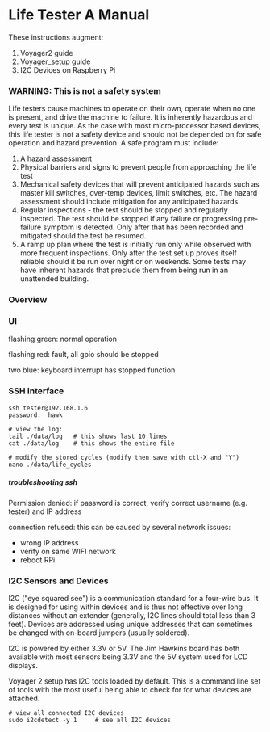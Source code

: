 # Life Tester A Manual

These instructions augment:

1. Voyager2 guide
2. Voyager_setup guide
3. I2C Devices on Raspberry Pi

### WARNING:  This is not a safety system

Life testers cause machines to operate on their own, operate when no one is present, and drive the machine to failure.  It is inherently hazardous and every test is unique.  As the case with most micro-processor based devices, this life tester is not a safety device and should not be depended on for safe operation and hazard prevention.  A safe program must include:

1. A hazard assessment
2. Physical barriers and signs to prevent people from approaching the life test
3. Mechanical safety devices that will prevent anticipated hazards such as master kill switches, over-temp devices, limit switches, etc.  The hazard assessment should include mitigation for any anticipated hazards.
4. Regular inspections - the test should be stopped and regularly inspected.  The test should be stopped if any failure or progressing pre-failure symptom is detected.  Only after that has been recorded and mitigated should the test be resumed.
5. A ramp up plan where the test is initially run only while observed with more frequent inspections.  Only after the test set up proves itself reliable should it be run over night or on weekends.  Some tests may have inherent hazards that preclude them from being run in an unattended building.



### Overview



### UI

flashing green:  normal operation

flashing red:  fault, all gpio should be stopped

two blue:  keyboard interrupt has stopped function



### SSH interface

```
ssh tester@192.168.1.6
password:  hawk

# view the log:
tail ./data/log	  # this shows last 10 lines
cat ./data/log	  # this shows the entire file

# modify the stored cycles (modify then save with ctl-X and "Y")
nano ./data/life_cycles

```

##### troubleshooting ssh

Permission denied:  if password is correct, verify correct username (e.g. tester) and IP address

connection refused:  this can be caused by several network issues:

* wrong IP address
* verify on same WIFI network
* reboot RPi



### I2C Sensors and Devices

I2C ("eye squared see") is a communication standard for a four-wire bus.  It is designed for using within devices and is thus not effective over long distances without an extender (generally, I2C lines should total less than 3 feet).  Devices are addressed using unique addresses that can sometimes be changed with on-board jumpers (usually soldered).

I2C is powered by either 3.3V or 5V.  The Jim Hawkins board has both available with most sensors being 3.3V and the 5V system used for LCD displays.

Voyager 2 setup has I2C tools loaded by default.  This is a command line set of tools with the most useful being able to check for for what devices are attached.  

```
# view all connected I2C devices
sudo i2cdetect -y 1		# see all I2C devices
```

